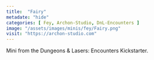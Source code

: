 ```yaml
---
title:  "Fairy"
metadate: "hide"
categories: [ Fey, Archon-Studio, DnL-Encounters ]
image: "/assets/images/minis/fey/Fairy.png"
visit: "https://archon-studio.com"
---
```

Mini from the Dungeons & Lasers: Encounters Kickstarter.